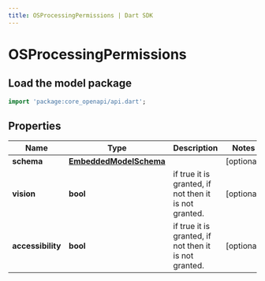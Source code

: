```yaml
---
title: OSProcessingPermissions | Dart SDK
---
```


# OSProcessingPermissions

## Load the model package
```dart
import 'package:core_openapi/api.dart';
```

## Properties
Name | Type | Description | Notes
------------ | ------------- | ------------- | -------------
**schema** | [**EmbeddedModelSchema**](EmbeddedModelSchema) |  | [optional] 
**vision** | **bool** | if true it is granted, if not then it is not granted. | [optional] 
**accessibility** | **bool** | if true it is granted, if not then it is not granted. | [optional] 




